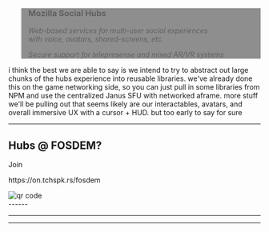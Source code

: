 
<!-- .slide: data-background-video="resources/videos/castle-world-social-groupchat-720p.mp4" -->
<br>
<br>
<br>
<br>
<br>
<br>
<br>
<br>
<br>
<blockquote style="background: rgba(32, 32, 32, 0.5);">
<h3>Mozilla Social Hubs</h3>
<em>Web-based services for multi-user social experiences<br>with voice, avatars, shared-screens, etc.</em>
<p><em>Secure support for telepresense and mixed AR/VR systems</em></p>
</blockquote>

<!-- NOTES -->

i think the best we are able to say is we intend to try to abstract out large chunks of the hubs experience into reusable libraries. we've already done this on the game networking side, so you can just pull in some libraries from NPM and use the centralized Janus SFU with networked aframe. more stuff we'll be pulling out that seems likely are our interactables, avatars, and overall immersive UX with a cursor + HUD. but too early to say for sure

------

<!-- .slide: data-background="resources/textures/background-radial.jpeg" -->

<h2>Hubs @ FOSDEM?</h2>
<p>Join</p>

<p>https://on.tchspk.rs/fosdem</p>
<div class="captioned-image-row">
  <div>
    <!-- <img class="plain" data-src="resources/textures/frame.png"> -->
<img src="http://api.qrserver.com/v1/create-qr-code/?color=000000&amp;bgcolor=FFFFFF&amp;data=https%3A%2F%2Fhubs.mozilla.com%2Fpo7vGTC%2Ffosdem&amp;qzone=1&amp;margin=0&amp;size=400x400&amp;ecc=L" alt="qr code" />
  </div>
</div>
------

<!-- .slide: data-background-color="#000000" data-background-size="contain" data-background-position="center" data-background-video="resources/videos/ducks-and-physics.mp4" -->
---
<!-- .slide: data-background-color="#000000" data-background-size="contain" data-background-position="center" data-background-video="resources/videos/ar-vr-social-gods-eye.mp4" -->
------
<!-- .slide: data-background-color="#000000" data-background-size="contain" data-background-position="center" data-background-video="resources/videos/simplescreenrecorder-2020-02-01_21.30.01.mp4" -->



